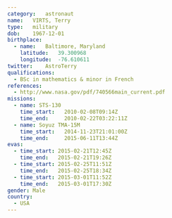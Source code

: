 ```yaml
---
category:	astronaut
name:	VIRTS, Terry
type:	military
dob:	1967-12-01
birthplace:
  - name:	Baltimore, Maryland
    latitude:	39.300968
    longitude:	-76.610611
twitter:	AstroTerry
qualifications:
  - BSc in mathematics & minor in French
references:
  - http://www.nasa.gov/pdf/740566main_current.pdf
missions:
  - name: STS-130
    time_start:   2010-02-08T09:14Z
    time_end:     2010-02-22T03:22:11Z
  - name: Soyuz TMA-15M
    time_start:   2014-11-23T21:01:00Z
    time_end:     2015-06-11T13:44Z
evas:
  - time_start: 2015-02-21T12:45Z
    time_end:   2015-02-21T19:26Z
  - time_start: 2015-02-25T11:51Z
    time_end:   2015-02-25T18:34Z
  - time_start: 2015-03-01T11:52Z
    time_end:   2015-03-01T17:30Z
gender:	Male
country:
  - USA
---
```

